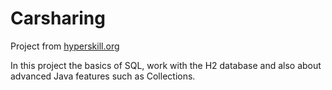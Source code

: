 # Carsharing 
Project from [hyperskill.org](https://www.jetbrains.com/ru-ru/academy/)

In this project the basics of SQL, work with the H2 database and also about advanced Java features such as Collections.
